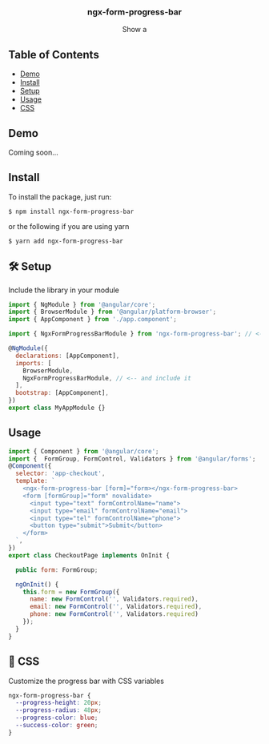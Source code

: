 <h3 align="center">ngx-form-progress-bar</h3>

<p align="center">
  Show a 
</p>

## Table of Contents

- [Demo](#demo)
- [Install](#install)
- [Setup](#setup)
- [Usage](#usage)
- [CSS](#css)

## Demo <a name="demo"></a>

Coming soon... 

## Install <a name="install"></a>

To install the package, just run:

```
$ npm install ngx-form-progress-bar
```

or the following if you are using yarn

```
$ yarn add ngx-form-progress-bar
```

## 🛠 Setup

Include the library in your module

```javascript
import { NgModule } from '@angular/core';
import { BrowserModule } from '@angular/platform-browser';
import { AppComponent } from './app.component';

import { NgxFormProgressBarModule } from 'ngx-form-progress-bar'; // <-- import it

@NgModule({
  declarations: [AppComponent],
  imports: [
    BrowserModule,
    NgxFormProgressBarModule, // <-- and include it
  ],
  bootstrap: [AppComponent],
})
export class MyAppModule {}
```

## Usage <a name="usage"></a>

```javascript
import { Component } from '@angular/core';
import {  FormGroup, FormControl, Validators } from '@angular/forms';
@Component({
  selector: 'app-checkout',
  template: `
    <ngx-form-progress-bar [form]="form></ngx-form-progress-bar>
    <form [formGroup]="form" novalidate>
      <input type="text" formControlName="name">
      <input type="email" formControlName="email">
      <input type="tel" formControlName="phone">
      <button type="submit">Submit</button>
    </form>
  `,
})
export class CheckoutPage implements OnInit {

  public form: FormGroup;

  ngOnInit() {
    this.form = new FormGroup({
      name: new FormControl('', Validators.required),
      email: new FormControl('', Validators.required),
      phone: new FormControl('', Validators.required)
    });
  }
}
```

## 💅 CSS <a name="css"></a>

Customize the progress bar with CSS variables

```css
ngx-form-progress-bar {
  --progress-height: 20px;
  --progress-radius: 48px;
  --progress-color: blue;
  --success-color: green;
}
```
